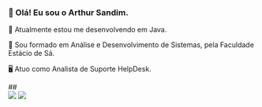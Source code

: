 ### 🧔 Olá! Eu sou o Arthur Sandim.
<p> 🤖 Atualmente estou me desenvolvendo em Java.<p>
<p> 📜 Sou formado em Análise e Desenvolvimento de Sistemas, pela Faculdade Estácio de Sá.</p>
<p> 🖥️ Atuo como Analista de Suporte HelpDesk.</p>
##  
<div>
  <a target="_blank" href="https://www.linkedin.com/in/arthur-sandim-662b23104"><img src="https://img.shields.io/badge/-LinkedIn-%230077B5?style=for-the-badge&logo=linkedin&logoColor=white" target="_blank"></a>
  <a target="_blank" href="mailto:avg.sandim@gmail.com"><img src="https://img.shields.io/badge/-Gmail-%23333?style=for-the-badge&logo=gmail&logoColor=white" target="_blank"></a>
</div>
